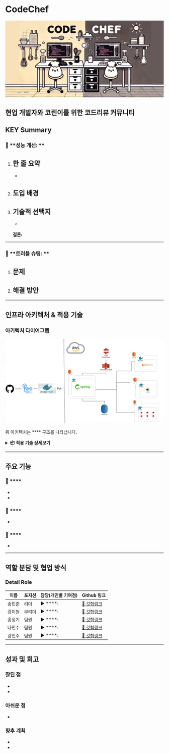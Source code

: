 # CodeChef 

![프로젝트 대표 이미지](./CodeChef.png)

현업 개발자와 코린이를 위한 코드리뷰 커뮤니티
---

## KEY Summary

### 🍁 **성능 개선: **

1. **한 줄 요약**  
   - 
   - 

2. **도입 배경**  
   - 

3. **기술적 선택지**  
   - 
   - 

   **결론:** 

---

### 🍁 **트러블 슈팅: **

1. **문제**  
   - 

2. **해결 방안**  
   - 

---

## 인프라 아키텍처 & 적용 기술

### 아키텍처 다이어그램
![Infra Architecture](./service_architecture.png)

위 아키텍처는 **** 구조를 나타냅니다.  


<details>
<summary><b>📦 적용 기술 상세보기</b></summary>

### 💾 ****
- **Redis**  
  - 

### 📬 ****
- **Kafka**  
  - 

### 🌐 ****
- **Docker**  
  - 
- **Prometheus & Grafana**  
  - 

</details>

---

## 주요 기능

### 🍁 ****
- 
- 

### 🍁 ****
- 

### 🍁 ****
- 

---

## 역할 분담 및 협업 방식

### **Detail Role**

| 이름   | 포지션   | 담당(개인별 기여점)                                                                                                            | Github 링크                       |
|--------|----------|-----------------------------------------------------------------------------------------------------------------------------|-----------------------------------|
| 송민준 | 리더     | ▶ ****:  | [🍁 깃헙링크](https://github.com/Luta13) |
| 강이원 | 부리더   | ▶ ****:                           | [🍁 깃헙링크](https://github.com/KangIWon) |
| 홍정기 | 팀원     | ▶ ****:                                               | [🍁 깃헙링크](https://github.com/jki09871) |
| 나민수 | 팀원     | ▶ ****: | [🍁 깃헙링크](https://github.com/minsoo-hub) |
| 강민주 | 팀원     | ▶ ****:  | [🍁 깃헙링크](https://github.com/MinjuKang) |

---

## 성과 및 회고

### 잘된 점
-
- 

### 아쉬운 점
- 

### 향후 계획
- 
- 
